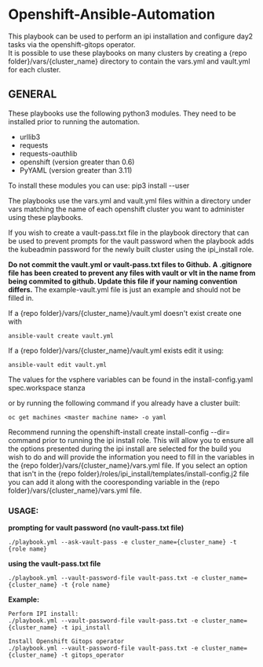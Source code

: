 # Openshift-Ansible-Automation

This playbook can be used to perform an ipi installation and configure day2 tasks via the openshift-gitops operator.  
It is possible to use these playbooks on many clusters by creating a {repo folder}/vars/{cluster_name} directory to
contain the vars.yml and vault.yml for each cluster.  

## GENERAL
These playbooks use the following python3 modules.  They need to be installed prior to running the automation.
	
* urllib3
* requests
* requests-oauthlib
* openshift (version greater than 0.6)
* PyYAML (version greater than 3.11)
        
To install these modules you can use:
  pip3 install <module> --user

The playbooks use the vars.yml and vault.yml files within a directory under vars matching the name 
of each openshift cluster you want to administer using these playbooks.

If you wish to create a vault-pass.txt file in the playbook directory that can be used to prevent prompts for the vault
password when the playbook adds the kubeadmin password for the newly built cluster using the ipi_install role.

**Do not commit the vault.yml or vault-pass.txt files to Github.** 
**A .gitignore file has been created to prevent any files with vault or vlt in the name from being commited to github.  Update this
file if your naming convention differs.**
The example-vault.yml file is just an example and should not be filled in.

If a {repo folder}/vars/{cluster_name}/vault.yml doesn't exist create one with
	
	ansible-vault create vault.yml 

If a {repo folder}/vars/{cluster_name}/vault.yml exists edit it using: 
	
	ansible-vault edit vault.yml

The values for the vsphere variables can be found in the install-config.yaml spec.workspace stanza 
	
or by running the following command if you already have a cluster built:
  
	oc get machines <master machine name> -o yaml

Recommend running the openshift-install create install-config --dir=<installation dir> command prior to running the ipi install role.
This will allow you to ensure all the options presented during the ipi install are selected for the build you wish to do and will 
provide the information you need to fill in the variables in the {repo folder}/vars/{cluster_name}/vars.yml file.
If you select an option that isn't in the {repo folder}/roles/ipi_install/templates/install-config.j2 file you can add it 
along with the cooresponding variable in the {repo folder}/vars/{cluster_name}/vars.yml file.

### USAGE:
**prompting for vault password (no vault-pass.txt file)**

	./playbook.yml --ask-vault-pass -e cluster_name={cluster_name} -t {role name}

**using the vault-pass.txt file** 

	./playbook.yml --vault-password-file vault-pass.txt -e cluster_name={cluster_name} -t {role name}

**Example:**
	
	Perform IPI install:
	./playbook.yml --vault-password-file vault-pass.txt -e cluster_name={cluster_name} -t ipi_install

	Install Openshift Gitops operator
	./playbook.yml --vault-password-file vault-pass.txt -e cluster_name={cluster_name} -t gitops_operator
